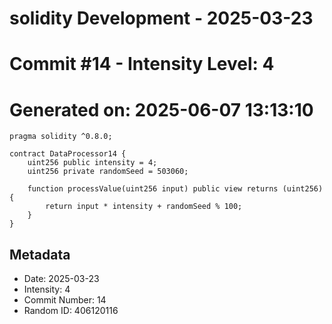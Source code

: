 ﻿# solidity Development - 2025-03-23
# Commit #14 - Intensity Level: 4
# Generated on: 2025-06-07 13:13:10
```solidity
pragma solidity ^0.8.0;

contract DataProcessor14 {
    uint256 public intensity = 4;
    uint256 private randomSeed = 503060;

    function processValue(uint256 input) public view returns (uint256) {
        return input * intensity + randomSeed % 100;
    }
}
```
## Metadata
- Date: 2025-03-23
- Intensity: 4
- Commit Number: 14
- Random ID: 406120116
